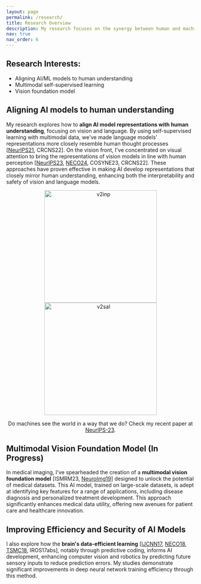 ```yaml
---
layout: page
permalink: /research/
title: Research Overview
description: My research focuses on the synergy between human and machine intelligence, particularly how insights from computational neuroscience and AI can benefit each other. 
nav: true
nav_order: 6
---
```





## Research Interests: 
- Aligning AI/ML models to human understanding
- Multimodal self-supervised learning
- Vision foundation model


## Aligning AI models to human understanding
My research explores how to **align AI model representations with human understanding**, focusing on vision and language. By using self-supervised learning with multimodal data, we've made language models' representations more closely resemble human thought processes [[NeurIPS21](https://proceedings.neurips.cc/paper_files/paper/2021/hash/9a1335ef5ffebb0de9d089c4182e4868-Abstract.html), CRCNS22]. 
On the vision front, I've concentrated on visual attention to bring the representations of vision models in line with human perception [[NeurIPS23](https://openreview.net/forum?id=Fy1S3v4UAk), [NECO24](https://arxiv.org/abs/2206.07282), COSYNE23, CRCNS22]. These approaches have proven effective in making AI develop representations that closely mirror human understanding, enhancing both the interpretability and safety of vision and language models.


<p align="center">
  <img src="https://raw.githubusercontent.com/minkyu-choi04/DualStreamBrains/main/figures/v2inp.gif" alt="v2inp" width="300"/> 
  <img src="https://raw.githubusercontent.com/minkyu-choi04/DualStreamBrains/main/figures/v2sal.gif" alt="v2sal" width="300"/>
</p>
<p align="center">
   Do machines see the world in a way that we do? Check my recent paper at <a href="https://github.com/minkyu-choi04/DualStreamBrains">NeurIPS-23</a>.
</p>


## Multimodal Vision Foundation Model (In Progress)
In medical imaging, I've spearheaded the creation of a **multimodal vision foundation model** [ISMRM23, [NeuroImg19](https://www.sciencedirect.com/science/article/pii/S1053811921006984)] designed to unlock the potential of medical datasets. This AI model, trained on large-scale datasets, is adept at identifying key features for a range of applications, including disease diagnosis and personalized treatment development. This approach significantly enhances medical data utility, offering new avenues for patient care and healthcare innovation.

## Improving Efficiency and Security of AI Models
I also explore how the **brain's data-efficient learning** [[IJCNN17](https://ieeexplore.ieee.org/abstract/document/7965915), [NECO18](https://direct.mit.edu/neco/article/30/1/237/8330/Predictive-Coding-for-Dynamic-Visual-Processing), [TSMC18](https://ieeexplore.ieee.org/abstract/document/8276651), IROS17abs], notably through predictive coding, informs AI development, enhancing computer vision and robotics by predicting future sensory inputs to reduce prediction errors. My studies demonstrate significant improvements in deep neural network training efficiency through this method.
